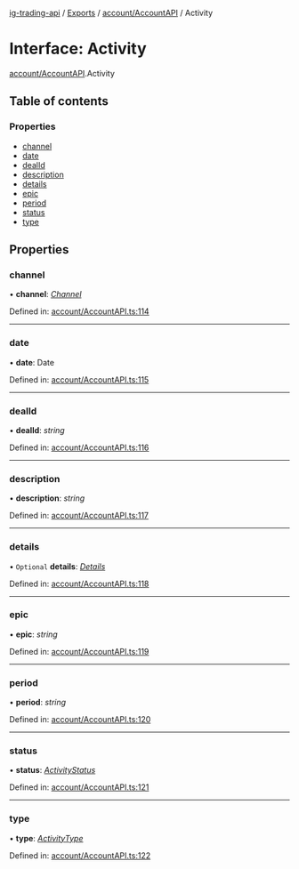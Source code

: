 [ig-trading-api](../README.md) / [Exports](../modules.md) / [account/AccountAPI](../modules/account_accountapi.md) / Activity

# Interface: Activity

[account/AccountAPI](../modules/account_accountapi.md).Activity

## Table of contents

### Properties

- [channel](account_accountapi.activity.md#channel)
- [date](account_accountapi.activity.md#date)
- [dealId](account_accountapi.activity.md#dealid)
- [description](account_accountapi.activity.md#description)
- [details](account_accountapi.activity.md#details)
- [epic](account_accountapi.activity.md#epic)
- [period](account_accountapi.activity.md#period)
- [status](account_accountapi.activity.md#status)
- [type](account_accountapi.activity.md#type)

## Properties

### channel

• **channel**: [_Channel_](../enums/account_accountapi.channel.md)

Defined in: [account/AccountAPI.ts:114](https://github.com/bennycode/ig-trading-api/blob/12afeb1/src/account/AccountAPI.ts#L114)

---

### date

• **date**: Date

Defined in: [account/AccountAPI.ts:115](https://github.com/bennycode/ig-trading-api/blob/12afeb1/src/account/AccountAPI.ts#L115)

---

### dealId

• **dealId**: _string_

Defined in: [account/AccountAPI.ts:116](https://github.com/bennycode/ig-trading-api/blob/12afeb1/src/account/AccountAPI.ts#L116)

---

### description

• **description**: _string_

Defined in: [account/AccountAPI.ts:117](https://github.com/bennycode/ig-trading-api/blob/12afeb1/src/account/AccountAPI.ts#L117)

---

### details

• `Optional` **details**: [_Details_](account_accountapi.details.md)

Defined in: [account/AccountAPI.ts:118](https://github.com/bennycode/ig-trading-api/blob/12afeb1/src/account/AccountAPI.ts#L118)

---

### epic

• **epic**: _string_

Defined in: [account/AccountAPI.ts:119](https://github.com/bennycode/ig-trading-api/blob/12afeb1/src/account/AccountAPI.ts#L119)

---

### period

• **period**: _string_

Defined in: [account/AccountAPI.ts:120](https://github.com/bennycode/ig-trading-api/blob/12afeb1/src/account/AccountAPI.ts#L120)

---

### status

• **status**: [_ActivityStatus_](../enums/account_accountapi.activitystatus.md)

Defined in: [account/AccountAPI.ts:121](https://github.com/bennycode/ig-trading-api/blob/12afeb1/src/account/AccountAPI.ts#L121)

---

### type

• **type**: [_ActivityType_](../enums/account_accountapi.activitytype.md)

Defined in: [account/AccountAPI.ts:122](https://github.com/bennycode/ig-trading-api/blob/12afeb1/src/account/AccountAPI.ts#L122)
